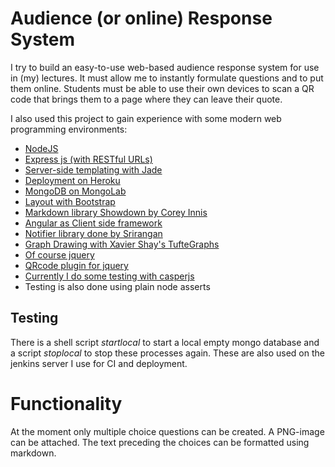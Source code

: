 # Audience (or online) Response System

I try to build an easy-to-use web-based audience response system for use in (my) lectures.
It must allow me to instantly formulate questions and to put them online. Students must be able to use their own devices
to scan a QR code that brings them to a page where they can leave their quote.

I also used this project to gain experience with some modern web programming environments:
* [NodeJS](http://nodejs.org)
* [Express js (with RESTful URLs)](http://expressjs.com)
* [Server-side templating with Jade](http://jade-lang.com)
* [Deployment on Heroku](http://www.heroku.com)
* [MongoDB on MongoLab](http://mongolab.com)
* [Layout with Bootstrap](http://twitter.github.com/bootstrap/)
* [Markdown library Showdown by Corey Innis](https://github.com/coreyti/showdown)
* [Angular as Client side framework](http://angularjs.org)
* [Notifier library done by Srirangan](https://github.com/Srirangan/notifer.js)
* [Graph Drawing with Xavier Shay's TufteGraphs](http://xaviershay.github.io/tufte-graph/)
* [Of course jquery](http://jquery.com)
* [QRcode plugin for jquery](http://jeromeetienne.github.com/jquery-qrcode/)
* [Currently I do some testing with casperjs](http://casperjs.org)
* Testing is also done using plain node asserts

## Testing
There is a shell script *startlocal* to start a local empty mongo database and a script *stoplocal* to stop these processes again.
These are also used on the jenkins server I use for CI and deployment.

# Functionality
At the moment only multiple choice questions can be created. A PNG-image can be attached. The text preceding the choices can be formatted using markdown.


